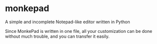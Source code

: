 # monkepad
A simple and incomplete Notepad-like editor written in Python

Since MonkePad is written in one file, all your customization can be done without much trouble, and you can transfer it easily.
